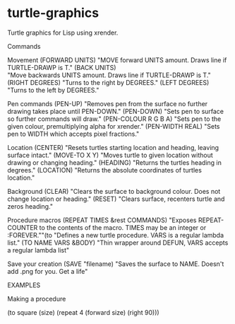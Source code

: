 # turtle-graphics
Turtle graphics for Lisp using xrender.

Commands

Movement 
(FORWARD UNITS)
	"MOVE forward UNITS amount. Draws line if TURTLE-DRAWP is T."
(BACK UNITS)     
	"Move backwards UNITS amount. Draws line if TURTLE-DRAWP is T."
(RIGHT DEGREES) 
	"Turns to the right by DEGREES."
(LEFT DEGREES) 
	"Turns to the left by DEGREES."

Pen commands
(PEN-UP)
	"Removes pen from the surface no further drawing takes place until PEN-DOWN."
(PEN-DOWN)
	"Sets pen to surface so further commands will draw."
(PEN-COLOUR R G B A)
	"Sets pen to the given colour, premultiplying alpha for xrender."
(PEN-WIDTH REAL)
	"Sets pen to WIDTH which accepts pixel fractions."


Location
(CENTER) 
	"Resets turtles starting location and heading, leaving surface intact."
(MOVE-TO X Y)
	"Moves turtle to given location without drawing or changing heading."
(HEADING) 
	"Returns the turtles heading in degrees."
(LOCATION)
	"Returns the absolute coordinates of turtles location."

Background
(CLEAR)
	"Clears the surface to background colour. Does not change location or heading."
(RESET)
	"Clears surface, recenters turtle and zeros heading."

Procedure macros
(REPEAT TIMES &rest COMMANDS) 
	"Exposes REPEAT-COUNTER to the contents of the macro. TIMES may be an integer or :FOREVER.""(to   "Defines a new turtle procedure. VARS is a regular lambda list."
(TO NAME VARS &BODY)
	"Thin wrapper around DEFUN, VARS accepts a regular lambda list"

Save your creation
(SAVE "filename) "Saves the surface to NAME. Doesn't add .png for you. Get a life"

EXAMPLES

Making a procedure

(to square (size)
  (repeat 4
    (forward size)
	(right 90)))

